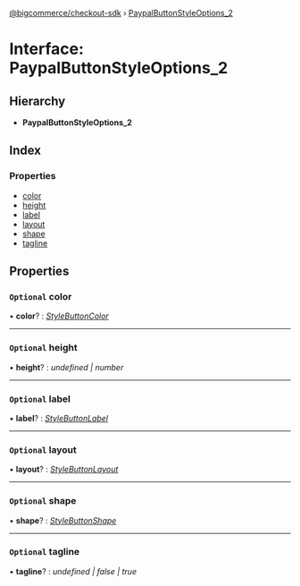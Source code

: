 [@bigcommerce/checkout-sdk](../README.md) › [PaypalButtonStyleOptions_2](paypalbuttonstyleoptions_2.md)

# Interface: PaypalButtonStyleOptions_2

## Hierarchy

* **PaypalButtonStyleOptions_2**

## Index

### Properties

* [color](paypalbuttonstyleoptions_2.md#optional-color)
* [height](paypalbuttonstyleoptions_2.md#optional-height)
* [label](paypalbuttonstyleoptions_2.md#optional-label)
* [layout](paypalbuttonstyleoptions_2.md#optional-layout)
* [shape](paypalbuttonstyleoptions_2.md#optional-shape)
* [tagline](paypalbuttonstyleoptions_2.md#optional-tagline)

## Properties

### `Optional` color

• **color**? : *[StyleButtonColor](../enums/stylebuttoncolor.md)*

___

### `Optional` height

• **height**? : *undefined | number*

___

### `Optional` label

• **label**? : *[StyleButtonLabel](../enums/stylebuttonlabel.md)*

___

### `Optional` layout

• **layout**? : *[StyleButtonLayout](../enums/stylebuttonlayout.md)*

___

### `Optional` shape

• **shape**? : *[StyleButtonShape](../enums/stylebuttonshape.md)*

___

### `Optional` tagline

• **tagline**? : *undefined | false | true*
